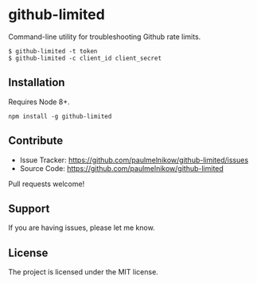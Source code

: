 github-limited
==============

Command-line utility for troubleshooting Github rate limits.

```console
$ github-limited -t token
$ github-limited -c client_id client_secret
```

Installation
------------

Requires Node 8+.

```
npm install -g github-limited
```


Contribute
----------

- Issue Tracker: https://github.com/paulmelnikow/github-limited/issues
- Source Code: https://github.com/paulmelnikow/github-limited

Pull requests welcome!


Support
-------

If you are having issues, please let me know.


License
-------

The project is licensed under the MIT license.
